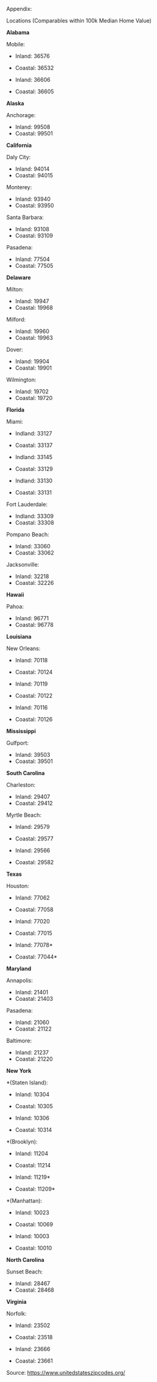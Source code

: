 Appendix:


Locations (Comparables within 100k Median Home Value)

**Alabama**

Mobile:
- Inland: 36576
- Coastal: 36532

- Inland: 36606
- Coastal: 36605

**Alaska**

Anchorage:
- Inland: 99508
- Coastal: 99501

**California**

Daly City:
- Inland: 94014
- Coastal: 94015

Monterey:
- Inland: 93940
- Coastal: 93950

Santa Barbara:
- Inland: 93108
- Coastal: 93109

Pasadena:
- Inland: 77504
- Coastal: 77505

**Delaware**

Milton:
- Inland: 19947
- Coastal: 19968

Milford:
- Inland: 19960
- Coastal: 19963

Dover:
- Inland: 19904
- Coastal: 19901

Wilmington:
- Inland: 19702
- Coastal: 19720


**Florida**

Miami:
- Indland: 33127
- Coastal: 33137

- Indland: 33145
- Coastal: 33129

- Indland: 33130
- Coastal: 33131

Fort Lauderdale:
- Indland: 33309
- Coastal: 33308

Pompano Beach:
- Inland: 33060
- Coastal: 33062

Jacksonville:
- Inland: 32218
- Coastal: 32226

**Hawaii**

Pahoa:
- Inland: 96771
- Coastal: 96778

**Louisiana**

New Orleans:
- Inland: 70118
- Coastal: 70124

- Inland: 70119
- Coastal: 70122

- Inland: 70116
- Coastal: 70126

**Mississippi**

Gulfport:
- Inland: 39503
- Coastal: 39501



**South Carolina**

Charleston:
- Inland: 29407
- Coastal: 29412

Myrtle Beach:
- Inland: 29579
- Coastal: 29577

- Inland: 29566
- Coastal: 29582

**Texas**

Houston:
- Inland: 77062
- Coastal: 77058

- Inland: 77020
- Coastal: 77015

- Inland: 77078*
- Coastal: 77044*

**Maryland**

Annapolis:
- Inland: 21401
- Coastal: 21403

Pasadena: 
- Inland: 21060
- Coastal: 21122

Baltimore:
- Inland: 21237
- Coastal: 21220


**New York**

*(Staten Island):
- Inland: 10304
- Coastal: 10305

- Inland: 10306
- Coastal: 10314

*(Brooklyn):
- Inland: 11204
- Coastal: 11214

- Inland: 11219*
- Coastal: 11209*

*(Manhattan):
- Inland: 10023
- Coastal: 10069

- Inland: 10003
- Coastal: 10010


**North Carolina**

Sunset Beach:
- Inland: 28467
- Coastal: 28468


**Virginia**

Norfolk:
- Inland: 23502
- Coastal: 23518

- Inland: 23666
- Coastal: 23661


Source:
https://www.unitedstateszipcodes.org/
